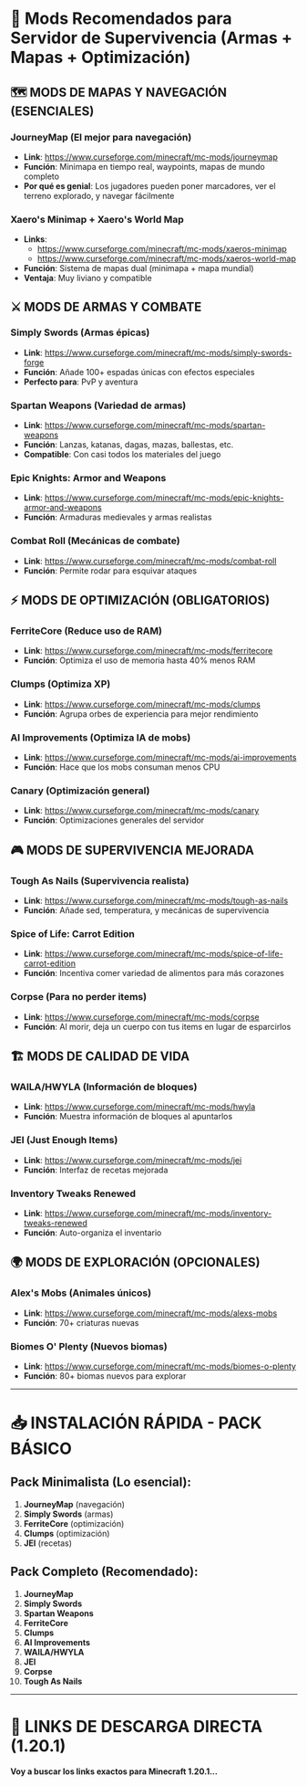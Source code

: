 # 🎯 Mods Recomendados para Servidor de Supervivencia (Armas + Mapas + Optimización)

## 🗺️ **MODS DE MAPAS Y NAVEGACIÓN (ESENCIALES)**

### **JourneyMap** (El mejor para navegación)
- **Link**: https://www.curseforge.com/minecraft/mc-mods/journeymap
- **Función**: Minimapa en tiempo real, waypoints, mapas de mundo completo
- **Por qué es genial**: Los jugadores pueden poner marcadores, ver el terreno explorado, y navegar fácilmente

### **Xaero's Minimap + Xaero's World Map**
- **Links**: 
  - https://www.curseforge.com/minecraft/mc-mods/xaeros-minimap
  - https://www.curseforge.com/minecraft/mc-mods/xaeros-world-map
- **Función**: Sistema de mapas dual (minimapa + mapa mundial)
- **Ventaja**: Muy liviano y compatible

## ⚔️ **MODS DE ARMAS Y COMBATE**

### **Simply Swords** (Armas épicas)
- **Link**: https://www.curseforge.com/minecraft/mc-mods/simply-swords-forge
- **Función**: Añade 100+ espadas únicas con efectos especiales
- **Perfecto para**: PvP y aventura

### **Spartan Weapons** (Variedad de armas)
- **Link**: https://www.curseforge.com/minecraft/mc-mods/spartan-weapons
- **Función**: Lanzas, katanas, dagas, mazas, ballestas, etc.
- **Compatible**: Con casi todos los materiales del juego

### **Epic Knights: Armor and Weapons**
- **Link**: https://www.curseforge.com/minecraft/mc-mods/epic-knights-armor-and-weapons
- **Función**: Armaduras medievales y armas realistas

### **Combat Roll** (Mecánicas de combate)
- **Link**: https://www.curseforge.com/minecraft/mc-mods/combat-roll
- **Función**: Permite rodar para esquivar ataques

## ⚡ **MODS DE OPTIMIZACIÓN (OBLIGATORIOS)**

### **FerriteCore** (Reduce uso de RAM)
- **Link**: https://www.curseforge.com/minecraft/mc-mods/ferritecore
- **Función**: Optimiza el uso de memoria hasta 40% menos RAM

### **Clumps** (Optimiza XP)
- **Link**: https://www.curseforge.com/minecraft/mc-mods/clumps
- **Función**: Agrupa orbes de experiencia para mejor rendimiento

### **AI Improvements** (Optimiza IA de mobs)
- **Link**: https://www.curseforge.com/minecraft/mc-mods/ai-improvements
- **Función**: Hace que los mobs consuman menos CPU

### **Canary** (Optimización general)
- **Link**: https://www.curseforge.com/minecraft/mc-mods/canary
- **Función**: Optimizaciones generales del servidor

## 🎮 **MODS DE SUPERVIVENCIA MEJORADA**

### **Tough As Nails** (Supervivencia realista)
- **Link**: https://www.curseforge.com/minecraft/mc-mods/tough-as-nails
- **Función**: Añade sed, temperatura, y mecánicas de supervivencia

### **Spice of Life: Carrot Edition**
- **Link**: https://www.curseforge.com/minecraft/mc-mods/spice-of-life-carrot-edition
- **Función**: Incentiva comer variedad de alimentos para más corazones

### **Corpse** (Para no perder items)
- **Link**: https://www.curseforge.com/minecraft/mc-mods/corpse
- **Función**: Al morir, deja un cuerpo con tus items en lugar de esparcirlos

## 🏗️ **MODS DE CALIDAD DE VIDA**

### **WAILA/HWYLA** (Información de bloques)
- **Link**: https://www.curseforge.com/minecraft/mc-mods/hwyla
- **Función**: Muestra información de bloques al apuntarlos

### **JEI (Just Enough Items)**
- **Link**: https://www.curseforge.com/minecraft/mc-mods/jei
- **Función**: Interfaz de recetas mejorada

### **Inventory Tweaks Renewed**
- **Link**: https://www.curseforge.com/minecraft/mc-mods/inventory-tweaks-renewed
- **Función**: Auto-organiza el inventario

## 🌍 **MODS DE EXPLORACIÓN (OPCIONALES)**

### **Alex's Mobs** (Animales únicos)
- **Link**: https://www.curseforge.com/minecraft/mc-mods/alexs-mobs
- **Función**: 70+ criaturas nuevas

### **Biomes O' Plenty** (Nuevos biomas)
- **Link**: https://www.curseforge.com/minecraft/mc-mods/biomes-o-plenty
- **Función**: 80+ biomas nuevos para explorar

---

# 📥 **INSTALACIÓN RÁPIDA - PACK BÁSICO**

## Pack Minimalista (Lo esencial):
1. **JourneyMap** (navegación)
2. **Simply Swords** (armas)
3. **FerriteCore** (optimización)
4. **Clumps** (optimización)
5. **JEI** (recetas)

## Pack Completo (Recomendado):
1. **JourneyMap**
2. **Simply Swords**
3. **Spartan Weapons**
4. **FerriteCore**
5. **Clumps**
6. **AI Improvements**
7. **WAILA/HWYLA**
8. **JEI**
9. **Corpse**
10. **Tough As Nails**

---

# 🔗 **LINKS DE DESCARGA DIRECTA (1.20.1)**

**Voy a buscar los links exactos para Minecraft 1.20.1...**
